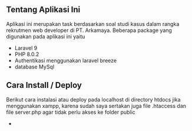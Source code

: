 ## Tentang Aplikasi Ini

Aplikasi ini merupakan task berdasarkan soal studi kasus dalam rangka rekrutmen web developer di PT. Arkamaya. Beberapa package yang digunakan pada aplikasi ini yaitu

-   Laravel 9
-   PHP 8.0.2
-   Authentikasi menggunakan laravel breeze
-   database MySql

## Cara Install / Deploy

Berikut cara instalasi atau deploy pada localhost di directory htdocs jika menggunakan xampp, karena sudah saya sertakan juga file .htaccess dan file server.php agar tidak perlu akses ke folder public

-
